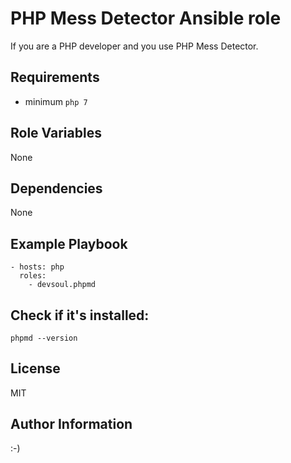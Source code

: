 PHP Mess Detector Ansible role
=========

If you are a PHP developer and you use PHP Mess Detector.

Requirements
------------
  - minimum `php 7` 

Role Variables
--------------
None

Dependencies
------------
None

Example Playbook
----------------
    - hosts: php
      roles:
        - devsoul.phpmd

Check if it's installed:
------
    phpmd --version

License
-------
MIT

Author Information
------------------

:-)
